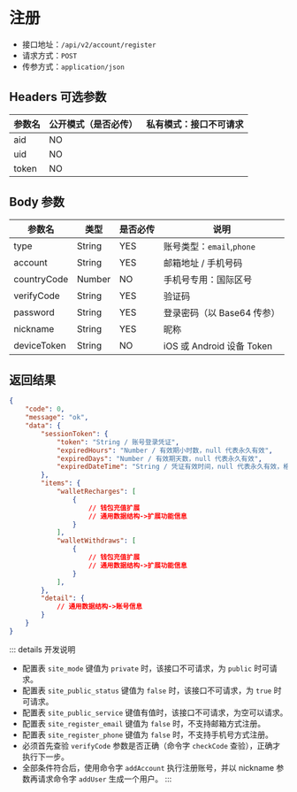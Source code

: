 # 注册

- 接口地址：`/api/v2/account/register`
- 请求方式：`POST`
- 传参方式：`application/json`

## Headers 可选参数

| 参数名 | 公开模式（是否必传） | 私有模式：接口不可请求 |
| --- | --- | --- |
| aid | NO |  |
| uid | NO |  |
| token | NO |  |

## Body 参数

| 参数名 | 类型 | 是否必传 | 说明 |
| --- | --- | --- | --- |
| type | String | YES | 账号类型：`email`,`phone` |
| account | String | YES | 邮箱地址 / 手机号码 |
| countryCode | Number | NO | 手机号专用：国际区号 |
| verifyCode | String | YES | 验证码 |
| password | String | YES | 登录密码（以 Base64 传参） |
| nickname | String | YES | 昵称 |
| deviceToken | String | NO | iOS 或 Android 设备 Token |

## 返回结果

```json
{
    "code": 0,
    "message": "ok",
    "data": {
        "sessionToken": {
            "token": "String / 账号登录凭证",
            "expiredHours": "Number / 有效期小时数，null 代表永久有效",
            "expiredDays": "Number / 有效期天数，null 代表永久有效",
            "expiredDateTime": "String / 凭证有效时间，null 代表永久有效，格式为 Y-m-d H:i:s"
        },
        "items": {
            "walletRecharges": [
                {
                    // 钱包充值扩展
                    // 通用数据结构->扩展功能信息
                }
            ],
            "walletWithdraws": [
                {
                    // 钱包充值扩展
                    // 通用数据结构->扩展功能信息
                }
            ],
        },
        "detail": {
            // 通用数据结构->账号信息
        }
    }
}
```

::: details 开发说明
- 配置表 `site_mode` 键值为 `private` 时，该接口不可请求，为 `public` 时可请求。
- 配置表 `site_public_status` 键值为 `false` 时，该接口不可请求，为 `true` 时可请求。
- 配置表 `site_public_service` 键值有值时，该接口不可请求，为空可以请求。
- 配置表 `site_register_email` 键值为 `false` 时，不支持邮箱方式注册。
- 配置表 `site_register_phone` 键值为 `false` 时，不支持手机号方式注册。
- 必须首先查验 `verifyCode` 参数是否正确（命令字 `checkCode` 查验），正确才执行下一步。
- 全部条件符合后，使用命令字 `addAccount` 执行注册账号，并以 nickname 参数再请求命令字 `addUser` 生成一个用户。
:::